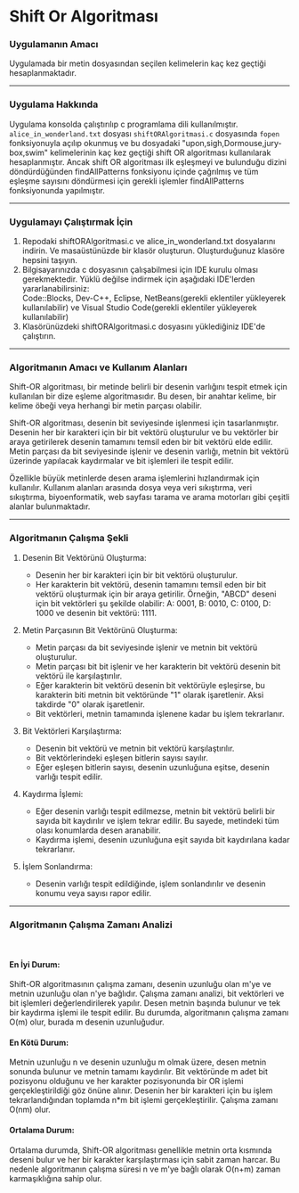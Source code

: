# Shift Or Algoritması

### Uygulamanın Amacı

Uygulamada bir metin dosyasından seçilen kelimelerin kaç kez geçtiği hesaplanmaktadır.

---

### Uygulama Hakkında

Uygulama konsolda çalıştırılıp c programlama dili kullanılmıştır. `alice_in_wonderland.txt` dosyası `shiftORAlgoritmasi.c` dosyasında `fopen` fonksiyonuyla açılıp okunmuş ve bu dosyadaki "upon,sigh,Dormouse,jury-box,swim" kelimelerinin kaç kez geçtiği shift OR algoritması kullanılarak hesaplanmıştır. Ancak shift OR algoritması ilk eşleşmeyi ve bulunduğu
dizini döndürdüğünden findAllPatterns fonksiyonu içinde çağrılmış ve tüm eşleşme sayısını döndürmesi için gerekli işlemler findAllPatterns fonksiyonunda yapılmıştır.

---

### Uygulamayı Çalıştırmak İçin

1. Repodaki shiftORAlgoritmasi.c ve alice_in_wonderland.txt dosyalarını indirin. Ve masaüstünüzde bir klasör oluşturun. Oluşturduğunuz klasöre hepsini taşıyın.
2. Bilgisayarınızda c dosyasının çalışabilmesi için IDE kurulu olması gerekmektedir. Yüklü değilse indirmek için aşağıdaki IDE'lerden yararlanabilirsiniz:
   <br>Code::Blocks, Dev-C++, Eclipse, NetBeans(gerekli eklentiler yükleyerek kullanılabilir) ve Visual Studio Code(gerekli eklentiler yükleyerek kullanılabilir)
3. Klasörünüzdeki shiftORAlgoritmasi.c dosyasını yüklediğiniz IDE'de çalıştırın.

---

### Algoritmanın Amacı ve Kullanım Alanları

Shift-OR algoritması, bir metinde belirli bir desenin varlığını tespit etmek için kullanılan bir dize eşleme algoritmasıdır. Bu desen, bir anahtar kelime, bir kelime öbeği veya herhangi bir metin parçası olabilir.

Shift-OR algoritması, desenin bit seviyesinde işlenmesi için tasarlanmıştır. Desenin her bir karakteri için bir bit vektörü oluşturulur ve bu vektörler bir araya getirilerek desenin tamamını temsil eden bir bit vektörü elde edilir. Metin parçası da bit seviyesinde işlenir ve desenin varlığı, metnin bit vektörü üzerinde yapılacak kaydırmalar ve bit işlemleri ile tespit edilir.

Özellikle büyük metinlerde desen arama işlemlerini hızlandırmak için kullanılır. Kullanım alanları arasında dosya veya veri sıkıştırma, veri sıkıştırma, biyoenformatik, web sayfası tarama ve arama motorları gibi çeşitli alanlar bulunmaktadır.

---

### Algoritmanın Çalışma Şekli

1. Desenin Bit Vektörünü Oluşturma:

   - Desenin her bir karakteri için bir bit vektörü oluşturulur.
   - Her karakterin bit vektörü, desenin tamamını temsil eden bir bit vektörü oluşturmak için bir araya getirilir.
     Örneğin, "ABCD" deseni için bit vektörleri şu şekilde olabilir: A: 0001, B: 0010, C: 0100, D: 1000 ve desenin bit vektörü: 1111.

2. Metin Parçasının Bit Vektörünü Oluşturma:

   - Metin parçası da bit seviyesinde işlenir ve metnin bit vektörü oluşturulur.
   - Metin parçası bit bit işlenir ve her karakterin bit vektörü desenin bit vektörü ile karşılaştırılır.
   - Eğer karakterin bit vektörü desenin bit vektörüyle eşleşirse, bu karakterin biti metnin bit vektöründe "1" olarak işaretlenir. Aksi takdirde "0" olarak işaretlenir.
   - Bit vektörleri, metnin tamamında işlenene kadar bu işlem tekrarlanır.

3. Bit Vektörleri Karşılaştırma:

   - Desenin bit vektörü ve metnin bit vektörü karşılaştırılır.
   - Bit vektörlerindeki eşleşen bitlerin sayısı sayılır.
   - Eğer eşleşen bitlerin sayısı, desenin uzunluğuna eşitse, desenin varlığı tespit edilir.

4. Kaydırma İşlemi:

   - Eğer desenin varlığı tespit edilmezse, metnin bit vektörü belirli bir sayıda bit kaydırılır ve işlem tekrar edilir.
     Bu sayede, metindeki tüm olası konumlarda desen aranabilir.
   - Kaydırma işlemi, desenin uzunluğuna eşit sayıda bit kaydırılana kadar tekrarlanır.

5. İşlem Sonlandırma:

   - Desenin varlığı tespit edildiğinde, işlem sonlandırılır ve desenin konumu veya sayısı rapor edilir.

---

### Algoritmanın Çalışma Zamanı Analizi

<br>

#### En İyi Durum:

Shift-OR algoritmasının çalışma zamanı, desenin uzunluğu olan m'ye ve metnin uzunluğu olan n'ye 
bağlıdır. Çalışma zamanı analizi, bit vektörleri ve bit işlemleri değerlendirilerek yapılır. 
Desen metnin başında bulunur ve tek bir kaydırma işlemi ile tespit edilir. Bu durumda, algoritmanın 
çalışma zamanı O(m) olur, burada m desenin uzunluğudur.

#### En Kötü Durum:

Metnin uzunluğu n ve desenin uzunluğu m olmak üzere, desen metnin sonunda bulunur ve metnin tamamı kaydırılır.
Bit vektöründe m adet bit pozisyonu olduğunu ve her karakter pozisyonunda bir OR işlemi gerçekleştirildiği göz önüne alınır. Desenin her bir karakteri için bu işlem tekrarlandığından toplamda n\*m bit işlemi gerçekleştirilir. Çalışma zamanı O(nm) olur.

#### Ortalama Durum:

Ortalama durumda, Shift-OR algoritması genellikle metnin orta kısmında deseni bulur ve  her 
bir karakter karşılaştırması için sabit zaman harcar. Bu nedenle algoritmanın çalışma süresi 
n ve m'ye bağlı olarak O(n+m) zaman karmaşıklığına sahip olur.
